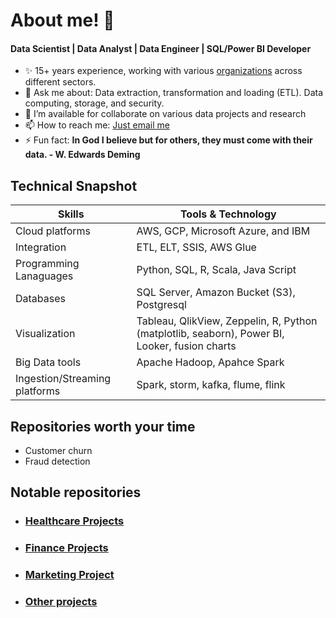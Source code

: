 # About me! 👋
#### Data Scientist | Data Analyst | Data Engineer | SQL/Power BI Developer

- ✨ 15+ years experience, working with various [organizations](https://github.com/etonjoe/work_organizations) across different sectors.
- 💬 Ask me about: Data extraction, transformation and loading (ETL). Data computing, storage, and security.
- 👯 I’m available for collaborate on various data projects and research
- 📫 How to reach me: [Just email me](eton.joseph@gmail.com)
- ⚡ Fun fact: **In God I believe but for others, they must come with their data. - W. Edwards Deming**

## Technical Snapshot
|Skills | Tools & Technology | 
|------|--------------------|
|Cloud platforms| AWS, GCP, Microsoft Azure, and IBM|
|Integration| ETL, ELT, SSIS, AWS Glue|
|Programming Lanaguages|Python, SQL, R, Scala, Java Script|
|Databases|SQL Server, Amazon Bucket (S3), Postgresql|
|Visualization| Tableau, QlikView, Zeppelin, R, Python (matplotlib, seaborn), Power BI, Looker, fusion charts|
|Big Data tools|Apache Hadoop, Apahce Spark|
|Ingestion/Streaming platforms|Spark, storm, kafka, flume, flink|

## Repositories worth your time
- Customer churn
- Fraud detection

## Notable repositories

- ### [Healthcare Projects](https://github.com/etonjoe/healthcare_projects) 
- ### [Finance Projects](https://github.com/etonjoe/Finance_projects) 
- ### [Marketing Project](https://github.com/etonjoe/Marketing_project) 
- ### [Other projects](www.healthcare.com) 



<!--
**etonjoe/etonjoe** is a ✨ _special_ ✨ repository because its `README.md` (this file) appears on your GitHub profile.

Here are some ideas to get you started:

- 🔭 I’m currently working on ...
- 🌱 I’m currently learning ...
- 👯 I’m looking to collaborate on ...
- 🤔 I’m looking for help with ...
- 💬 Ask me about ...
- 📫 How to reach me: ...
- 😄 Pronouns: ...
- ⚡ Fun fact: ...
-->
